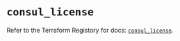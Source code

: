 # `consul_license`

Refer to the Terraform Registory for docs: [`consul_license`](https://registry.terraform.io/providers/hashicorp/consul/2.20.0/docs/resources/license).
